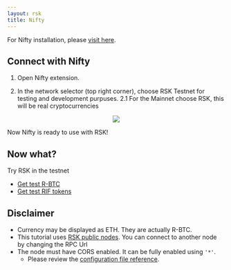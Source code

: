 ```yaml
---
layout: rsk
title: Nifty
---
```



For Nifty installation, please <a href="https://www.poa.network/for-users/nifty-wallet">visit here</a>.

## Connect with Nifty

1. Open Nifty extension.

2. In the network selector (top right corner), choose RSK Testnet for testing and development purpuses. 
    2.1 For the Mainnet choose RSK, this will be real cryptocurrencies

  <div style="text-align:center"><img class="metamask-screenshot" src="/assets/img/metamask/metamask.png"></div>

Now Nifty is ready to use with RSK!

## Now what?

Try RSK in the testnet
- [Get test R-BTC](https://facuet.rsk.co)
- [Get test RIF tokens](https://faucet.rifos.org)

## Disclaimer

- Currency may be displayed as ETH. They are actually R-BTC.
- This tutorial uses [RSK public nodes](/rsk/public-nodes). You can connect to another node by changing the RPC Url
- The node must have CORS enabled. It can be fully enabled using `'*'`.
  - Please review the [configuration file reference](/rsk/node/configure).
